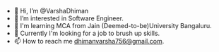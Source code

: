 - 👋 Hi, I’m @VarshaDhiman
- 👀 I’m interested in Software Engineer.
- 🌱 I'm learning MCA from Jain (Deemed-to-be)University Bangaluru.
- 👀 Currently I'm looking for a job to brush up skills.
- 📫 How to reach me dhimanvarsha756@gmail.com.

<!---
VarshaDhiman/VarshaDhiman is a ✨ special ✨ repository because its `README.md` (this file) appears on your GitHub profile.
You can click the Preview link to take a look at your changes.
--->
